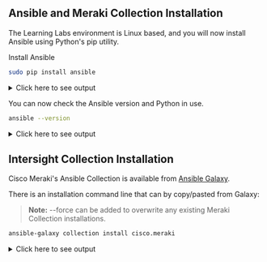 ## Ansible and Meraki Collection Installation

The Learning Labs environment is Linux based, and you will now install Ansible using Python's pip utility.

Install Ansible
```bash
sudo pip install ansible
```
<details><summary>Click here to see output</summary>
<pre><code>
Collecting ansible
  Downloading ansible-7.4.0-py3-none-any.whl (43.3 MB)
     ━━━━━━━━━━━━━━━━━━━━━━━━━━━━━━━━━━━━━━━━ 43.3/43.3 MB 2.2 MB/s eta 0:00:00
Collecting ansible-core~=2.14.4
  Downloading ansible_core-2.14.4-py3-none-any.whl (2.2 MB)
     ━━━━━━━━━━━━━━━━━━━━━━━━━━━━━━━━━━━━━━━━ 2.2/2.2 MB 2.3 MB/s eta 0:00:00
...
Successfully installed MarkupSafe-2.1.2 ansible-7.4.0 ansible-core-2.14.4 jinja2-3.1.2 resolvelib-0.8.1
</code></pre>
</details>

You can now check the Ansible version and Python in use.

```bash
ansible --version
```
<details><summary>Click here to see output</summary>
<pre><code>
ansible [core 2.14.4]
  config file = None
  configured module search path = ['/home/developer/.ansible/plugins/modules', '/usr/share/ansible/plugins/modules']
  ansible python module location = /usr/local/lib/python3.10/site-packages/ansible
  ansible collection location = /home/developer/.ansible/collections:/usr/share/ansible/collections
  executable location = /usr/local/bin/ansible
  python version = 3.10.5 (main, Jun 24 2022, 02:43:59) [GCC 10.2.1 20210110] (/usr/local/bin/python)
  jinja version = 3.1.2
  libyaml = False</code></pre>
</details>

## Intersight Collection Installation

Cisco Meraki's Ansible Collection is available from [Ansible Galaxy](https://galaxy.ansible.com/cisco/meraki).

There is an installation command line that can by copy/pasted from Galaxy:

> **Note:** --force can be added to overwrite any existing Meraki Collection installations.

```bash
ansible-galaxy collection install cisco.meraki
```
<details><summary>Click here to see output</summary>
<pre><code>
Starting galaxy collection install process
Process install dependency map
Starting collection install process
Downloading https://galaxy.ansible.com/download/cisco-meraki-1.0.25.tar.gz to /home/developer/.ansible/tmp/ansible-local-43t8lfr33w/tmpn7ganlal/cisco-meraki-1.0.25-rt79a452
Installing 'cisco.meraki:1.0.25' to '/home/developer/.ansible/collections/ansible_collections/cisco/meraki'
cisco.meraki:1.0.25 was installed successfully
</code></pre>
</details> 
